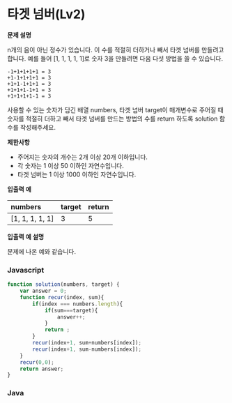 # 타겟 넘버\(Lv2\)

**문제 설명**

n개의 음이 아닌 정수가 있습니다. 이 수를 적절히 더하거나 빼서 타겟 넘버를 만들려고 합니다. 예를 들어 \[1, 1, 1, 1, 1\]로 숫자 3을 만들려면 다음 다섯 방법을 쓸 수 있습니다.

```text
-1+1+1+1+1 = 3
+1-1+1+1+1 = 3
+1+1-1+1+1 = 3
+1+1+1-1+1 = 3
+1+1+1+1-1 = 3
```

사용할 수 있는 숫자가 담긴 배열 numbers, 타겟 넘버 target이 매개변수로 주어질 때 숫자를 적절히 더하고 빼서 타겟 넘버를 만드는 방법의 수를 return 하도록 solution 함수를 작성해주세요.

**제한사항**

* 주어지는 숫자의 개수는 2개 이상 20개 이하입니다.
* 각 숫자는 1 이상 50 이하인 자연수입니다.
* 타겟 넘버는 1 이상 1000 이하인 자연수입니다.

**입출력 예**

| numbers | target | return |
| :--- | :--- | :--- |
| \[1, 1, 1, 1, 1\] | 3 | 5 |

**입출력 예 설명**

문제에 나온 예와 같습니다.

### Javascript

```javascript
function solution(numbers, target) {
    var answer = 0;
    function recur(index, sum){
        if(index === numbers.length){
            if(sum===target){
                answer++;
            }
            return ;
        }
        recur(index+1, sum+numbers[index]);
        recur(index+1, sum-numbers[index]);
    }
    recur(0,0);
    return answer;
}
```



### Java

```java

```

